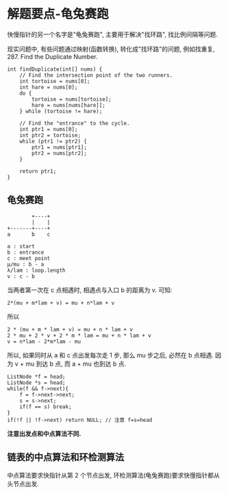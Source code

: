 # 解题要点-龟兔赛跑

快慢指针的另一个名字是"龟兔赛跑", 主要用于解决"找环路", 找比例间隔等问题.

现实问题中, 有些问题通过映射(函数转换), 转化成"找环路"的问题, 例如找重复, 287. Find the Duplicate Number.

	int findDuplicate(int[] nums) {
        // Find the intersection point of the two runners.
        int tortoise = nums[0];
        int hare = nums[0];
        do {
            tortoise = nums[tortoise];
            hare = nums[nums[hare]];
        } while (tortoise != hare);
		
        // Find the "entrance" to the cycle.
        int ptr1 = nums[0];
        int ptr2 = tortoise;
        while (ptr1 != ptr2) {
            ptr1 = nums[ptr1];
            ptr2 = nums[ptr2];
        }
		
        return ptr1;
    }

## 龟兔赛跑

	        +----+
	        |    |
	+-------+----+
	a       b    c
    
	a : start
	b : entrance
	c : meet point
	μ/mu : b - a
	λ/lam : loop.length
	v : c - b

当两者第一次在 c 点相遇时, 相遇点与入口 b 的距离为 v. 可知:

	2*(mu + m*lam + v) = mu + n*lam + v

所以

	2 * (mu + m * lam + v) = mu + n * lam + v
	2 * mu + 2 * v + 2 * m * lam = mu + n * lam + v
	v = n*lam - 2*m*lam - mu

所以, 如果同时从 a 和 c 点出发每次走 1 步, 那么 mu 步之后, 必然在 b 点相遇. 因为 v + mu 到达 b 点, 而 a + mu 也到达 b 点.

	ListNode *f = head;
	ListNode *s = head;
	while(f && f->next){
		f = f->next->next;
		s = s->next;
		if(f == s) break;
	}
	if(!f || !f->next) return NULL; // 注意 f=s=head

**注意出发点和中点算法不同.**

## 链表的中点算法和环检测算法

中点算法要求快指针从第 2 个节点出发, 环检测算法(龟兔赛跑)要求快慢指针都从头节点出发.